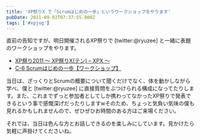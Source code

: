 ```yaml
---
title: 'XP祭りX で「Scrumはじめの一歩」というワークショップをやります'
pubDate: 2011-09-02T07:37:55.000Z
tags: ['#xpjug']
---
```


直前の告知ですが、明日開催されるXP祭りで [twitter:@ryuzee] と一緒に表題のワークショップをやります。

- [XP祭り2011 〜 XP祭りX(テン) &ndash; XPX 〜](http://xpjug.com/xpx/)
- [C-6 Scrumはじめの一歩【ワークショップ】](http://xpjug.com/xpx-contents-c6/)

当日は、ざっくりとScrumの概要について聞くだけでなく、体を動かしながら学べ、僕と [twitter:@ryuzee] に直接質問をぶつけられる構成になってたりします。また、これまでずっと参加者としてしか携わってなかったXP祭りで発表できるという事で感慨深げだったりしますwそのため、ちょっと気負い気味の僕も見れるかもしれませんので、ぜひぜひお時間のある方はご来場ください。

それでは、当日は色んな方とお話しできるのを楽しみにしています。見かけたら気軽に声掛けてくださいね。
